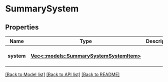 # SummarySystem

## Properties
Name | Type | Description | Notes
------------ | ------------- | ------------- | -------------
**system** | [**Vec<::models::SummarySystemSystemItem>**](SummarySystemSystemItem.md) |  | [optional] [default to null]

[[Back to Model list]](../README.md#documentation-for-models) [[Back to API list]](../README.md#documentation-for-api-endpoints) [[Back to README]](../README.md)


